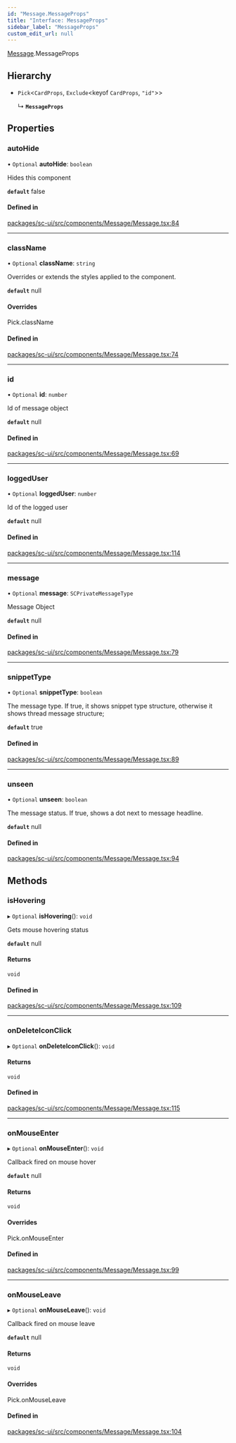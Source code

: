 ```yaml
---
id: "Message.MessageProps"
title: "Interface: MessageProps"
sidebar_label: "MessageProps"
custom_edit_url: null
---
```


[Message](../modules/Message.md).MessageProps

## Hierarchy

- `Pick`<`CardProps`, `Exclude`<keyof `CardProps`, ``"id"``\>\>

  ↳ **`MessageProps`**

## Properties

### autoHide

• `Optional` **autoHide**: `boolean`

Hides this component

**`default`** false

#### Defined in

[packages/sc-ui/src/components/Message/Message.tsx:84](https://github.com/selfcommunity/community-ui/blob/f8d581a/packages/sc-ui/src/components/Message/Message.tsx#L84)

___

### className

• `Optional` **className**: `string`

Overrides or extends the styles applied to the component.

**`default`** null

#### Overrides

Pick.className

#### Defined in

[packages/sc-ui/src/components/Message/Message.tsx:74](https://github.com/selfcommunity/community-ui/blob/f8d581a/packages/sc-ui/src/components/Message/Message.tsx#L74)

___

### id

• `Optional` **id**: `number`

Id of message object

**`default`** null

#### Defined in

[packages/sc-ui/src/components/Message/Message.tsx:69](https://github.com/selfcommunity/community-ui/blob/f8d581a/packages/sc-ui/src/components/Message/Message.tsx#L69)

___

### loggedUser

• `Optional` **loggedUser**: `number`

Id of the logged user

**`default`** null

#### Defined in

[packages/sc-ui/src/components/Message/Message.tsx:114](https://github.com/selfcommunity/community-ui/blob/f8d581a/packages/sc-ui/src/components/Message/Message.tsx#L114)

___

### message

• `Optional` **message**: `SCPrivateMessageType`

Message Object

**`default`** null

#### Defined in

[packages/sc-ui/src/components/Message/Message.tsx:79](https://github.com/selfcommunity/community-ui/blob/f8d581a/packages/sc-ui/src/components/Message/Message.tsx#L79)

___

### snippetType

• `Optional` **snippetType**: `boolean`

The message type. If true, it shows snippet type structure, otherwise it shows thread message structure;

**`default`** true

#### Defined in

[packages/sc-ui/src/components/Message/Message.tsx:89](https://github.com/selfcommunity/community-ui/blob/f8d581a/packages/sc-ui/src/components/Message/Message.tsx#L89)

___

### unseen

• `Optional` **unseen**: `boolean`

The message status. If true, shows a dot next to message headline.

**`default`** null

#### Defined in

[packages/sc-ui/src/components/Message/Message.tsx:94](https://github.com/selfcommunity/community-ui/blob/f8d581a/packages/sc-ui/src/components/Message/Message.tsx#L94)

## Methods

### isHovering

▸ `Optional` **isHovering**(): `void`

Gets mouse hovering status

**`default`** null

#### Returns

`void`

#### Defined in

[packages/sc-ui/src/components/Message/Message.tsx:109](https://github.com/selfcommunity/community-ui/blob/f8d581a/packages/sc-ui/src/components/Message/Message.tsx#L109)

___

### onDeleteIconClick

▸ `Optional` **onDeleteIconClick**(): `void`

#### Returns

`void`

#### Defined in

[packages/sc-ui/src/components/Message/Message.tsx:115](https://github.com/selfcommunity/community-ui/blob/f8d581a/packages/sc-ui/src/components/Message/Message.tsx#L115)

___

### onMouseEnter

▸ `Optional` **onMouseEnter**(): `void`

Callback fired on mouse hover

**`default`** null

#### Returns

`void`

#### Overrides

Pick.onMouseEnter

#### Defined in

[packages/sc-ui/src/components/Message/Message.tsx:99](https://github.com/selfcommunity/community-ui/blob/f8d581a/packages/sc-ui/src/components/Message/Message.tsx#L99)

___

### onMouseLeave

▸ `Optional` **onMouseLeave**(): `void`

Callback fired on mouse leave

**`default`** null

#### Returns

`void`

#### Overrides

Pick.onMouseLeave

#### Defined in

[packages/sc-ui/src/components/Message/Message.tsx:104](https://github.com/selfcommunity/community-ui/blob/f8d581a/packages/sc-ui/src/components/Message/Message.tsx#L104)
